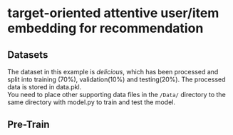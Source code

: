 target-oriented attentive user/item embedding for recommendation
===
Datasets
---
  The dataset in this example is *delicious*, which has been processed and split into training (70%), validation(10%) and testing(20\%). The processed data is stored in data.pkl.
  <br>You need to place other supporting data files in the `/Data/` directory to the same directory with model.py to train and test the model.

Pre-Train
---

